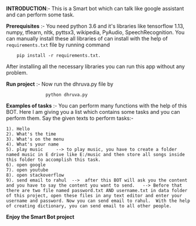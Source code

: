 **INTRODUCTION**:- This is a Smart bot which can talk like google assistant and can perform some task. 

**Prerequisites** :- You need python 3.6 and it's libraries like tensorflow 1.13, numpy, tflearn, nltk, pyttsx3, wikipedia, PyAudio, SpeechRecognition.
				You can manually install these all libraries of can install with the help of `requirements.txt` file by running command 
        
        pip install -r requirements.txt. 
        
   After installing all the necessary libraries you can run this app without any problem.

**Run project** :- Now run the dhruva.py file by 

                   python dhruva.py

				
				
**Examples of tasks** :- You can perform many functions with the help of this BOT. Here I am giving you a list which contains some tasks and you can perform them. Say the given texts to perform tasks:-

    1). Hello
    2). What's the time
    3). What's on the menu
    4). What's your name
    5). play music     --> to play music, you have to create a folder named music in E drive like E:/music and then store all songs inside this folder to accomplish this task.
    6). open google
    7). open youtube
    8). open stackoverflow
    9). send email to rahul  -->  after this BOT will ask you the content and you have to say the content you want to send.   --> Before that there are two file named password.txt AND username.txt in data folder of this project, open these files in any text editor and enter your username and password. Now you can send email to rahul.  With the help of creating dictionary, you can send email to all other people. 
    
**Enjoy the Smart Bot project**
